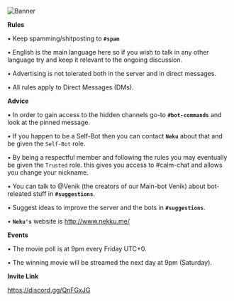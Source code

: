 ![Banner](https://github.com/NekuNeku/KUD/blob/master/Banners/Readme/1/KUD-Banner.png)

﻿**Rules**

• Keep spamming/shitposting to **``#spam``**

• English is the main language here so if you wish to talk in any other language try and keep it relevant to the ongoing discussion.

• Advertising is not tolerated both in the server and in direct messages.

• All rules apply to Direct Messages (DMs).


**Advice**

• In order to gain access to the hidden channels go-to **``#bot-commands``** and look at the pinned message.

• If you happen to be a Self-Bot then you can contact **``Neku``** about that and be given the ``Self-Bot`` role.

• By being a respectful member and following the rules you may eventually be given the ``Trusted`` role. this gives you access to #calm-chat and allows you change your nickname.

• You can talk to @Venik (the creators of our Main-bot Venik) about bot-releated stuff in **``#suggestions``**.

• Suggest ideas to improve the server and the bots in **``#suggestions``**.

• **``Neku's``** website is <http://www.nekku.me/>


**Events**

• The movie poll is at 9pm every Friday UTC+0.

• The winning movie will be streamed the next day at 9pm (Saturday).


**Invite Link**

https://discord.gg/QnFGxJG
